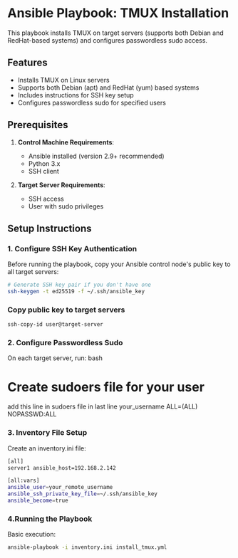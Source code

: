 # Ansible Playbook: TMUX Installation

This playbook installs TMUX on target servers (supports both Debian and RedHat-based systems) and configures passwordless sudo access.

## Features
- Installs TMUX on Linux servers
- Supports both Debian (apt) and RedHat (yum) based systems
- Includes instructions for SSH key setup
- Configures passwordless sudo for specified users

## Prerequisites

1. **Control Machine Requirements**:
   - Ansible installed (version 2.9+ recommended)
   - Python 3.x
   - SSH client

2. **Target Server Requirements**:
   - SSH access
   - User with sudo privileges

## Setup Instructions

### 1. Configure SSH Key Authentication
Before running the playbook, copy your Ansible control node's public key to all target servers:

```bash
# Generate SSH key pair if you don't have one
ssh-keygen -t ed25519 -f ~/.ssh/ansible_key
```
### Copy public key to target servers
```bash
ssh-copy-id user@target-server
```
### 2. Configure Passwordless Sudo
On each target server, run:
bash
# Create sudoers file for your user
add this line in sudoers file in last line
your_username ALL=(ALL) NOPASSWD:ALL

### 3. Inventory File Setup
Create an inventory.ini file:
```bash
[all]
server1 ansible_host=192.168.2.142

[all:vars]
ansible_user=your_remote_username
ansible_ssh_private_key_file=~/.ssh/ansible_key
ansible_become=true
```

### 4.Running the Playbook
Basic execution:
```bash
ansible-playbook -i inventory.ini install_tmux.yml
```
